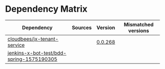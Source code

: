 # Dependency Matrix

Dependency | Sources | Version | Mismatched versions
---------- | ------- | ------- | -------------------
[cloudbees/jx-tenant-service](https://github.com/cloudbees/jx-tenant-service) |  | [0.0.268](https://github.com/cloudbees/jx-tenant-service/releases/tag/v0.0.268) | 
[jenkins-x-bot-test/bdd-spring-1575190305](https://github.com/jenkins-x-bot-test/bdd-spring-1575190305.git) |  | []() | 
